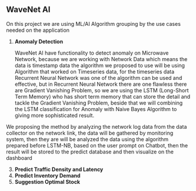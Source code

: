 ## WaveNet AI

On this project we are using ML/AI Algorithm grouping by the use cases needed on the application 

1. **Anomaly Detection**

     WaveNet AI have functionality to detect anomaly on Microwave Network, because we are working with Network Data which means the data is timestamp data the algorithm we proposed to use will be using Algorithm that worked on Timeseries data, for the timeseries data Recurrent Neural Network was one of the algorithm can be used and effective, but in Recurrent Neural Network there are one flawless there are Gradient Vanishing Problem, so we are using the LSTM (Long-Short Term Memory) who has short term memory that can store the detail and tackle the Gradient Vanishing Problem, beside that we will combining the LSTM classification for Anomaly with Naive Bayes Algorithm to giving more sophisticated result.

We proposing the method by analyzing the network log data from the data collector on the network link, the data will be gathered by monitoring system, then they are will be analyzed the data using the algorithm prepared before LSTM-NB, based on the user prompt on Chatbot, then the result will be stored to the predict database and then visualize on the dashboard
    
3. **Predict Traffic Density and Latency**
4. **Predict Inventory Demand**
5.  **Suggestion Optimal Stock**
